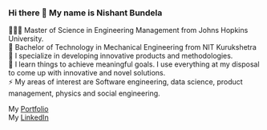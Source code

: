### Hi there 👋 My name is Nishant Bundela

👨🏻‍🎓 Master of Science in Engineering Management from Johns Hopkins University.  
🏫 Bachelor of Technology in Mechanical Engineering from NIT Kurukshetra  
🌱 I specialize in developing innovative products and methodologies.  
🔭 I learn things to achieve meaningful goals. I use everything at my disposal to come up with innovative and novel solutions.  
⚡ My areas of interest are Software engineering, data science, product management, physics and social engineering.  

My [Portfolio](https://www.nishantbundela.me/)  
My [LinkedIn](https://www.linkedin.com/in/nishantbundela/)


<!--
**nishantbundela/nishantbundela** is a ✨ _special_ ✨ repository because its `README.md` (this file) appears on your GitHub profile.

Here are some ideas to get you started:

-  I’m currently working on ...
- 🌱 I’m currently learning ...
- 👯 I’m looking to collaborate on ...
- 🤔 I’m looking for help with ...
- 💬 Ask me about ...
- 📫 How to reach me: ...
- 😄 Pronouns: ...
- ⚡ Fun fact: ...
-->
